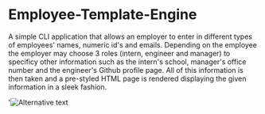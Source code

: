 # Employee-Template-Engine

A simple CLI application that allows an employer to enter in different types of employees' names, numeric id's and emails. Depending on the employee the employer may choose 3 roles (intern, engineer and manager) to specificy other information such as the intern's school, manager's office number and the engineer's Github profile page. All of this information is then taken and a pre-styled HTML page is rendered displaying the given information in a sleek fashion.

'![Alternative text](/Images/screenshot.png)
